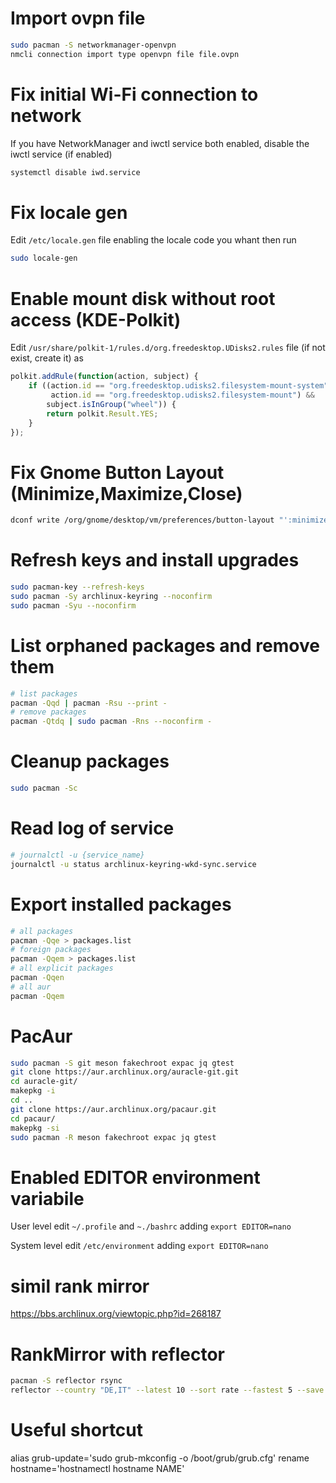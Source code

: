 # Import ovpn file
```sh
sudo pacman -S networkmanager-openvpn
nmcli connection import type openvpn file file.ovpn
```

# Fix initial Wi-Fi connection to network

If you have NetworkManager and iwctl service both enabled, disable the iwctl service (if enabled)
```sh
systemctl disable iwd.service
```

# Fix locale gen

Edit `/etc/locale.gen` file enabling the locale code you whant then run
```sh
sudo locale-gen
```

# Enable mount disk without root access (KDE-Polkit)

Edit `/usr/share/polkit-1/rules.d/org.freedesktop.UDisks2.rules` file (if not exist, create it) as
```js
polkit.addRule(function(action, subject) {
    if ((action.id == "org.freedesktop.udisks2.filesystem-mount-system" ||
         action.id == "org.freedesktop.udisks2.filesystem-mount") &&
        subject.isInGroup("wheel")) {
        return polkit.Result.YES;
    }
});
```
# Fix Gnome Button Layout (Minimize,Maximize,Close)

```sh
dconf write /org/gnome/desktop/vm/preferences/button-layout "':minimize,maximize,close'"
```

# Refresh keys and install upgrades

```sh
sudo pacman-key --refresh-keys
sudo pacman -Sy archlinux-keyring --noconfirm
sudo pacman -Syu --noconfirm
```

# List orphaned packages and remove them

```sh
# list packages
pacman -Qqd | pacman -Rsu --print -
# remove packages
pacman -Qtdq | sudo pacman -Rns --noconfirm -
```

# Cleanup packages

```sh
sudo pacman -Sc
```

# Read log of service

```sh
# journalctl -u {service_name}
journalctl -u status archlinux-keyring-wkd-sync.service
```

# Export installed packages

```sh
# all packages
pacman -Qqe > packages.list
# foreign packages
pacman -Qqem > packages.list
# all explicit packages
pacman -Qqen
# all aur
pacman -Qqem
```

# PacAur

```sh
sudo pacman -S git meson fakechroot expac jq gtest
git clone https://aur.archlinux.org/auracle-git.git
cd auracle-git/
makepkg -i
cd ..
git clone https://aur.archlinux.org/pacaur.git
cd pacaur/
makepkg -si
sudo pacman -R meson fakechroot expac jq gtest
```

# Enabled EDITOR environment variabile

User level edit `~/.profile` and `~./bashrc` adding `export EDITOR=nano`

System level edit `/etc/environment` adding `export EDITOR=nano`

# simil rank mirror
https://bbs.archlinux.org/viewtopic.php?id=268187

# RankMirror with reflector
```sh
pacman -S reflector rsync
reflector --country "DE,IT" --latest 10 --sort rate --fastest 5 --save /etc/pacman.d/mirrorlist
```
# Useful shortcut
alias grub-update='sudo grub-mkconfig -o /boot/grub/grub.cfg'
rename hostname='hostnamectl hostname NAME'
